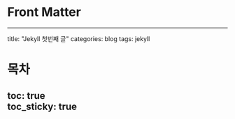 # Front Matter
---
title: "Jekyll 첫번째 글"
categories: blog
tags: jekyll
# 목차
toc: true  
toc_sticky: true 
---

